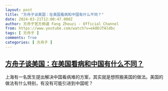 ```yaml
---
layout: post
title: "方舟子谈美国：在美国看病和中国有什么不同？"
date: 2024-03-21T12:00:47.000Z
author: 方舟子官方频道 Fang Zhouzi - Official Channel
from: https://www.youtube.com/watch?v=ek0DJTAldbc
tags: [ 方舟子 ]
comments: True
categories: [ 方舟子 ]
---
```

<!--1711022447000-->
[方舟子谈美国：在美国看病和中国有什么不同？](https://www.youtube.com/watch?v=ek0DJTAldbc)
------

<div>
上海有一名医生提出解决中国看病难的方案，其实就是想照搬美国的做法。美国的做法有什么特别，有没有可能引进到中国呢？
</div>
